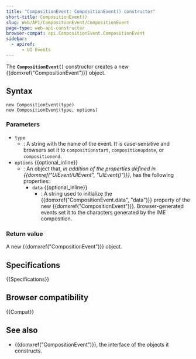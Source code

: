 ```yaml
---
title: "CompositionEvent: CompositionEvent() constructor"
short-title: CompositionEvent()
slug: Web/API/CompositionEvent/CompositionEvent
page-type: web-api-constructor
browser-compat: api.CompositionEvent.CompositionEvent
sidebar:
  - apiref:
      - UI Events
---
```


The **`CompositionEvent()`** constructor creates a new {{domxref("CompositionEvent")}} object.

## Syntax

```js-nolint
new CompositionEvent(type)
new CompositionEvent(type, options)
```

### Parameters

- `type`
  - : A string with the name of the event.
    It is case-sensitive and browsers set it to `compositionstart`, `compositionupdate`, or `compositionend`.
- `options` {{optional_inline}}
  - : An object that, _in addition of the properties defined in {{domxref("UIEvent/UIEvent", "UIEvent()")}}_, has the following properties:
    - `data` {{optional_inline}}
      - : A string used to initialize the {{domxref("CompositionEvent.data", "data")}} property of the new
        {{domxref("CompositionEvent")}}. Browser-generated events set it to the characters generated by the IME
        composition.

### Return value

A new {{domxref("CompositionEvent")}} object.

## Specifications

{{Specifications}}

## Browser compatibility

{{Compat}}

## See also

- {{domxref("CompositionEvent")}}, the interface of the objects it constructs.
